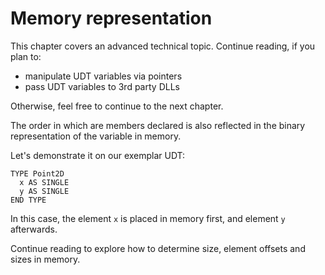 # Memory representation

This chapter covers an advanced technical topic. Continue reading, if you plan to:
- manipulate UDT variables via pointers
- pass UDT variables to 3rd party DLLs

Otherwise, feel free to continue to the next chapter.

The order in which are members declared is also reflected in the binary representation of the variable in memory.

Let's demonstrate it on our exemplar UDT:
```thinbasic
TYPE Point2D
  x AS SINGLE
  y AS SINGLE
END TYPE
```

In this case, the element `x` is placed in memory first, and element `y` afterwards.

Continue reading to explore how to determine size, element offsets and sizes in memory.
